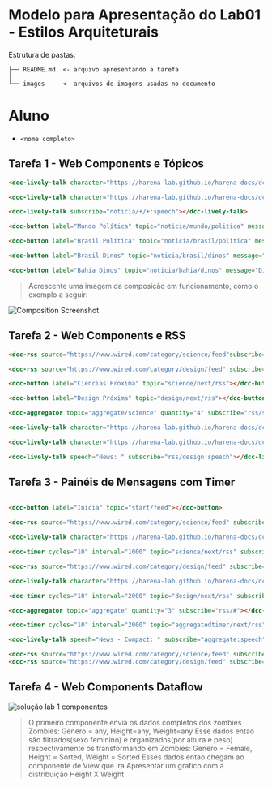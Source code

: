 # Modelo para Apresentação do Lab01 - Estilos Arquiteturais

Estrutura de pastas:

~~~
├── README.md  <- arquivo apresentando a tarefa
│
└── images     <- arquivos de imagens usadas no documento
~~~

# Aluno
* `<nome completo>`

## Tarefa 1 - Web Components e Tópicos

~~~html
<dcc-lively-talk character="https://harena-lab.github.io/harena-docs/dccs/tutorial/images/doctor.png" subscribe="noticia/+/politica:speech"></dcc-lively-talk>

<dcc-lively-talk character="https://harena-lab.github.io/harena-docs/dccs/tutorial/images/nurse.png" subscribe="+/brasil/#:speech"></dcc-lively-talk>

<dcc-lively-talk subscribe="noticia/+/+:speech"></dcc-lively-talk>

<dcc-button label="Mundo Política" topic="noticia/mundo/politica" message="Guerra Economica"></dcc-button>

<dcc-button label="Brasil Política" topic="noticia/brasil/politica" message="Eleiçoes 2022"></dcc-button>

<dcc-button label="Brasil Dinos" topic="noticia/brasil/dinos" message="Museu de Dinossauros Brasileiros"></dcc-button>

<dcc-button label="Bahia Dinos" topic="noticia/bahia/dinos" message="Dinossauro do Acaraje faz sucesso"></dcc-button>
~~~

> Acrescente uma imagem da composição em funcionamento, como o exemplo a seguir:

![Composition Screenshot](images/dcc-composition.png)

## Tarefa 2 - Web Components e RSS

~~~html
<dcc-rss source="https://www.wired.com/category/science/feed"subscribe="science/next/rss:next" topic="rss/science"></dcc-rss>

<dcc-rss source="https://www.wired.com/category/design/feed" subscribe="design/next/rss:next" topic="rss/design"></dcc-rss>

<dcc-button label="Ciências Próxima" topic="science/next/rss"></dcc-button>

<dcc-button label="Design Próxima" topic="design/next/rss"></dcc-button>

<dcc-aggregator topic="aggregate/science" quantity="4" subscribe="rss/science"></dcc-aggregator>

<dcc-lively-talk character="https://harena-lab.github.io/harena-docs/dccs/tutorial/images/doctor.png" speech="News - Compact: " subscribe="aggregate/science:speech"></dcc-lively-talk>

<dcc-lively-talk character="https://harena-lab.github.io/harena-docs/dccs/tutorial/images/nurse.png" speech="News: " subscribe="rss/science:speech"></dcc-lively-talk>

<dcc-lively-talk speech="News: " subscribe="rss/design:speech"></dcc-lively-talk>

~~~

## Tarefa 3 - Painéis de Mensagens com Timer
~~~html

<dcc-button label="Inicia" topic="start/feed"></dcc-button>

<dcc-rss source="https://www.wired.com/category/science/feed" subscribe="science/next/rss:next" topic="rss/science"></dcc-rss>

<dcc-lively-talk character="https://harena-lab.github.io/harena-docs/dccs/tutorial/images/doctor.png" speech="News: " subscribe="rss/science:speech"></dcc-lively-talk>

<dcc-timer cycles="10" interval="1000" topic="science/next/rss" subscribe="start/feed:start"></dcc-timer>

<dcc-rss source="https://www.wired.com/category/design/feed" subscribe="design/next/rss:next" topic="rss/design"></dcc-rss>

<dcc-lively-talk character="https://harena-lab.github.io/harena-docs/dccs/tutorial/images/nurse.png" speech="News: " subscribe="rss/design:speech"></dcc-lively-talk>

<dcc-timer cycles="10" interval="2000" topic="design/next/rss" subscribe="start/feed:start"></dcc-timer>

<dcc-aggregator topic="aggregate" quantity="3" subscribe="rss/#"></dcc-aggregator>

<dcc-timer cycles="10" interval="2000" topic="aggregatedtimer/next/rss" subscribe="start/feed:start"></dcc-timer>

<dcc-lively-talk speech="News - Compact: " subscribe="aggregate:speech"></dcc-lively-talk>

<dcc-rss source="https://www.wired.com/category/science/feed" subscribe="aggregatedtimer/next/rss:next" topic="rss/science"></dcc-rss>
<dcc-rss source="https://www.wired.com/category/design/feed" subscribe="aggregatedtimer/next/rss:next" topic="rss/design"></dcc-rss>

~~~

## Tarefa 4 - Web Components Dataflow
![solução lab 1 componentes](https://user-images.githubusercontent.com/92058020/183490847-9383082c-a3ac-4fdd-8337-5b7c4a137528.PNG)

> O primeiro componente envia os dados completos dos zombies
> Zombies: Genero = any, Height=any, Weight=any
> Esse dados entao são filtrados(sexo feminino) e organizados(por altura e peso) respectivamente os transformando em
> Zombies: Genero = Female, Height = Sorted, Weight = Sorted
> Esses dados entao chegam ao componente de View que ira Apresentar um grafico com a distribuição Height X Weight   
